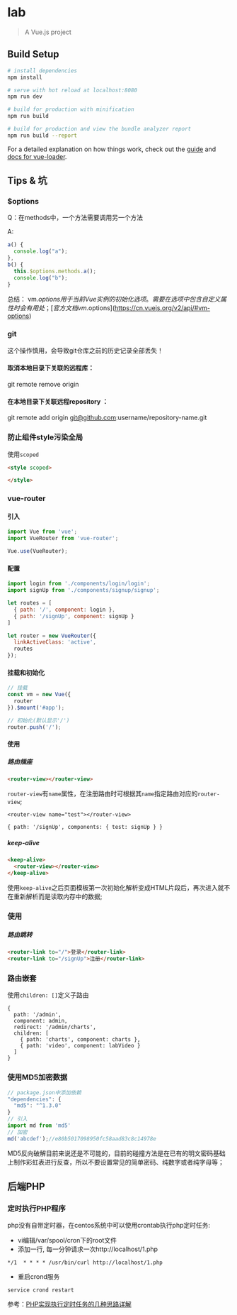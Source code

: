 # lab

> A Vue.js project

## Build Setup

``` bash
# install dependencies
npm install

# serve with hot reload at localhost:8080
npm run dev

# build for production with minification
npm run build

# build for production and view the bundle analyzer report
npm run build --report
```

For a detailed explanation on how things work, check out the [guide](http://vuejs-templates.github.io/webpack/) and [docs for vue-loader](http://vuejs.github.io/vue-loader).

## Tips & 坑
### $options
Q：在methods中，一个方法需要调用另一个方法

A:
```javascript
a() {
  console.log("a");
},
b() {
  this.$options.methods.a();
  console.log("b");
}
```
总结：
vm.$options用于当前 Vue 实例的初始化选项。需要在选项中包含自定义属性时会有用处；
[官方文档vm.$options](https://cn.vuejs.org/v2/api/#vm-options)
### git
这个操作慎用，会导致git仓库之前的历史记录全部丢失！
#### 取消本地目录下关联的远程库：
git remote remove origin

#### 在本地目录下关联远程repository ：
git remote add origin git@github.com:username/repository-name.git

### 防止组件style污染全局
使用`scoped`
```html
<style scoped>

</style>
```
### vue-router
#### 引入
```javascript
import Vue from 'vue';
import VueRouter from 'vue-router';

Vue.use(VueRouter);
```
#### 配置
```javascript
import login from './components/login/login';
import signUp from './components/signup/signup';

let routes = [
  { path: '/', component: login },
  { path: '/signUp', component: signUp }
]

let router = new VueRouter({
  linkActiveClass: 'active',
  routes
});
```
#### 挂载和初始化
```javascript
// 挂载
const vm = new Vue({
  router
}).$mount('#app');

// 初始化(默认显示'/')
router.push('/');
```
#### 使用
##### 路由插座
```html
<router-view></router-view>
```
`router-view`有`name`属性，在注册路由时可根据其`name`指定路由对应的`router-view`;
```
<router-view name="test"></router-view>

{ path: '/signUp', components: { test: signUp } }
```
##### keep-alive
```html
<keep-alive>
  <router-view></router-view>
</keep-alive>
```
使用`keep-alive`之后页面模板第一次初始化解析变成HTML片段后，再次进入就不在重新解析而是读取内存中的数据;
### 使用
##### 路由跳转
```html
<router-link to="/">登录</router-link>
<router-link to="/signUp">注册</router-link>
```
### 路由嵌套
使用`children: []`定义子路由
```
{
  path: '/admin',
  component: admin,
  redirect: '/admin/charts',
  children: [
    { path: 'charts', component: charts },
    { path: 'video', component: labVideo }
  ]
}
```
### 使用MD5加密数据
```javascript
// package.json中添加依赖
"dependencies": {
  "md5": "^1.3.0"
}
// 引入
import md from 'md5'
// 加密
md('abcdef');//e80b5017098950fc58aad83c8c14978e
```
MD5反向破解目前来说还是不可能的，目前的碰撞方法是在已有的明文密码基础上制作彩虹表进行反查，所以不要设置常见的简单密码、纯数字或者纯字母等；

## 后端PHP
### 定时执行PHP程序
php没有自带定时器，在centos系统中可以使用crontab执行php定时任务:

- vi编辑/var/spool/cron下的root文件
- 添加一行, 每一分钟请求一次http://localhost/1.php
```
*/1  * * * * /usr/bin/curl http://localhost/1.php
```
- 重启crond服务
``` 
service crond restart
```
参考：[PHP实现执行定时任务的几种思路详解](https://segmentfault.com/a/1190000002955509)



